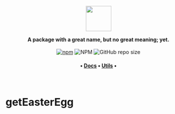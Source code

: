 <p align="center"><a href="https://www.npmjs.com/package/polyfig"><img src="https://github.com/JamieSlome/polyfig/raw/main/img/logo.png" height="69"></a></p>
<p align="center">
<b>A package with a great name, but no great meaning; yet.</b>
<br />
<br />
<a href="https://www.npmjs.com/package/polyfig"><img alt="npm" src="https://img.shields.io/npm/v/polyfig?color=%23301934"></a>
<img alt="NPM" src="https://img.shields.io/npm/l/polyfig?color=%23301934">
<img alt="GitHub repo size" src="https://img.shields.io/github/repo-size/JamieSlome/polyfig?color=%23301934">

<h4 align="center"><b>
• <a href="https://jamieslome.github.io/polyfig/">Docs</a> • <a href="https://jamieslome.github.io/polyfig/utilities/">Utils</a> •
</b></h4>
</p>

<br />

# getEasterEgg
